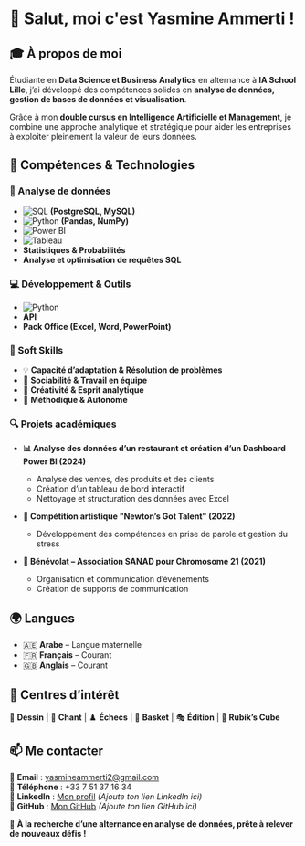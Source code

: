 # 👋 Salut, moi c'est **Yasmine Ammerti** !  

## 🎓 À propos de moi  
Étudiante en **Data Science et Business Analytics** en alternance à **IA School Lille**, j’ai développé des compétences solides en **analyse de données, gestion de bases de données et visualisation**.  

Grâce à mon **double cursus en Intelligence Artificielle et Management**, je combine une approche analytique et stratégique pour aider les entreprises à exploiter pleinement la valeur de leurs données.  

## 🚀 Compétences & Technologies  

### 🔢 Analyse de données  
- ![SQL](https://img.shields.io/badge/SQL-4479A1?style=flat&logo=MySQL&logoColor=white) **(PostgreSQL, MySQL)**  
- ![Python](https://img.shields.io/badge/Python-3776AB?style=flat&logo=python&logoColor=white) **(Pandas, NumPy)**  
- ![Power BI](https://img.shields.io/badge/Power%20BI-F2C811?style=flat&logo=Power%20BI&logoColor=black)  
- ![Tableau](https://img.shields.io/badge/Tableau-E97627?style=flat&logo=Tableau&logoColor=white)  
- **Statistiques & Probabilités**  
- **Analyse et optimisation de requêtes SQL**  

### 💻 Développement & Outils  
- ![Python](https://img.shields.io/badge/Python-3776AB?style=flat&logo=python&logoColor=white)  
- **API**  
- **Pack Office (Excel, Word, PowerPoint)**  

### 🎨 Soft Skills  
- 💡 **Capacité d’adaptation & Résolution de problèmes**  
- 🤝 **Sociabilité & Travail en équipe**  
- 🎨 **Créativité & Esprit analytique**  
- 🧐 **Méthodique & Autonome**  
 

### 🔍 Projets académiques  
- **📊 Analyse des données d’un restaurant et création d’un Dashboard Power BI (2024)**  
  - Analyse des ventes, des produits et des clients  
  - Création d’un tableau de bord interactif  
  - Nettoyage et structuration des données avec Excel  

- **🎤 Compétition artistique "Newton’s Got Talent" (2022)**  
  - Développement des compétences en prise de parole et gestion du stress  

- **🤝 Bénévolat – Association SANAD pour Chromosome 21 (2021)**  
  - Organisation et communication d’événements  
  - Création de supports de communication  

## 🌍 Langues  
- 🇦🇪 **Arabe** – Langue maternelle  
- 🇫🇷 **Français** – Courant  
- 🇬🇧 **Anglais** – Courant  

## 🎯 Centres d’intérêt  
🎨 **Dessin** | 🎤 **Chant** | ♟️ **Échecs** | 🏀 **Basket** | 🎭 **Édition** | 🧩 **Rubik’s Cube**  

## 📫 Me contacter  
📌 **Email** : [yasmineammerti2@gmail.com](mailto:yasmineammerti2@gmail.com)  
📌 **Téléphone** : +33 7 51 37 16 34  
📌 **LinkedIn** : [Mon profil](https://www.linkedin.com) *(Ajoute ton lien LinkedIn ici)*  
📌 **GitHub** : [Mon GitHub](https://github.com/YasmineAmmerti) *(Ajoute ton lien GitHub ici)*  

🚀 **À la recherche d’une alternance en analyse de données, prête à relever de nouveaux défis !**  
